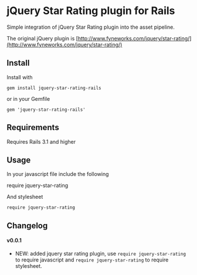 jQuery Star Rating plugin for Rails
===

Simple integration of jQuery Star Rating plugin into the asset pipeline.

The original jQuery plugin is [http://www.fyneworks.com/jquery/star-rating/](http://www.fyneworks.com/jquery/star-rating/)

Install
---
Install with

	gem install jquery-star-rating-rails

or in your Gemfile

	gem 'jquery-star-rating-rails'

Requirements
---

Requires Rails 3.1 and higher

Usage
---

In your javascript file include the following

require jquery-star-rating

And stylesheet

	require jquery-star-rating

Changelog
---
#### v0.0.1

* NEW: added jquery star rating plugin, use `require jquery-star-rating` to require javascript and `require jquery-star-rating` to require stylesheet.
